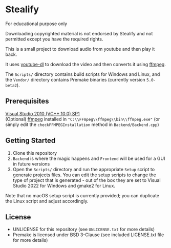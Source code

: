 # Stealify
For educational purpose only

Downloading copyrighted material is not endorsed by Stealify and not permitted except you have the required rights.

This is a small project to download audio from youtube and then play it back.

It uses [youtube-dl](https://github.com/ytdl-org/youtube-dl) to download the video and then converts it using [ffmpeg](https://ffmpeg.org/). <br>

The `Scripts/` directory contains build scripts for Windows and Linux, and the `Vendor/` directory contains Premake binaries (currently version `5.0-beta2`).

## Prerequisites

[Visual Studio 2010 (VC++ 10.0) SP1](https://learn.microsoft.com/en-us/cpp/windows/latest-supported-vc-redist?view=msvc-170#visual-studio-2010-vc-100-sp1-no-longer-supported) <br>
(Optional) [ffmpeg](https://ffmpeg.org/) installed in `"C:\\FFmpeg\\ffmpeg\\bin\\ffmpeg.exe"` (or simply edit the `checkFFMPEGInstallation` method in `Backend/Backend.cpp`)

## Getting Started
1. Clone this repository
2. `Backend` is where the magic happens and `Frontend` will be used for a GUI in future versions
3. Open the `Scripts/` directory and run the appropriate `Setup` script to generate projects files. You can edit the setup scripts to change the type of project that is generated - out of the box they are set to Visual Studio 2022 for Windows and gmake2 for Linux.

Note that no macOS setup script is currently provided; you can duplicate the Linux script and adjust accordingly.

## License
- UNLICENSE for this repository (see `UNLICENSE.txt` for more details)
- Premake is licensed under BSD 3-Clause (see included LICENSE.txt file for more details)
